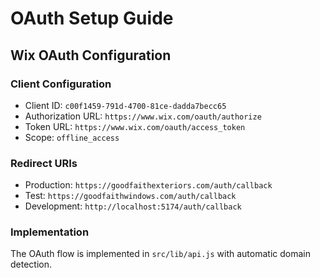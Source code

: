 # OAuth Setup Guide

## Wix OAuth Configuration

### Client Configuration
- Client ID: `c00f1459-791d-4700-81ce-dadda7becc65`
- Authorization URL: `https://www.wix.com/oauth/authorize`
- Token URL: `https://www.wix.com/oauth/access_token`
- Scope: `offline_access`

### Redirect URIs
- Production: `https://goodfaithexteriors.com/auth/callback`
- Test: `https://goodfaithwindows.com/auth/callback`
- Development: `http://localhost:5174/auth/callback`

### Implementation
The OAuth flow is implemented in `src/lib/api.js` with automatic domain detection.
